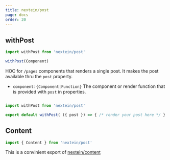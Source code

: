 ```yaml
---
title: nextein/post
page: docs
order: 20
---
```


## withPost

```js
import withPost from 'nextein/post'

withPost(Component)
```

HOC for `/pages` components that renders a single post. It makes the post available thru the `post` property.

- `component`: `{Component|Function}` The component or render function that is provided with `post` in properties.  


```js

import withPost from 'nextein/post'

export default withPost( ({ post }) => { /* render your post here */ } )

```

## Content

```js
import { Content } from 'nextein/post'
```

This is a convinient export of [nextein/content](../content)